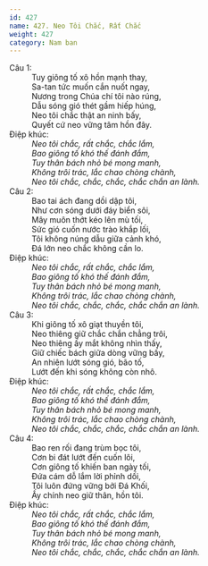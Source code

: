 ```yaml
---
id: 427
name: 427. Neo Tôi Chắc, Rất Chắc
weight: 427
category: Nam ban
---
```

<dl><dt>Câu 1:</dt><dd data-verse="1">Tuy giông tố xô hồn mạnh thay, <br/>Sa-tan tức muốn cắn nuốt ngay, <br/>Nương trong Chúa chí tôi nào rúng, <br/>Dẫu sóng gió thét gầm hiếp húng, <br/>Neo tôi chắc thật an ninh bấy, <br/>Quyết cứ neo vững tâm hồn đây. </dd><dt>Điệp khúc:</dt><dd data-chorus="1"><em>Neo tôi chắc, rất chắc, chắc lắm, <br/>Bao giông tố khó thế đánh đắm, <br/>Tuy thân bách nhỏ bé mong manh, <br/>Không trôi trác, lắc chao chòng chành, <br/>Neo tôi chắc, chắc, chắc, chắc chắn an lành. </em></dd><dt>Câu 2:</dt><dd data-verse="2">Bao tai ách đang dồi dập tôi, <br/>Như cơn sóng dưới đáy biển sôi, <br/>Mây muôn thớt kéo lên mù tối, <br/>Sức gió cuốn nước trào khắp lối, <br/>Tôi không núng dẫu giữa cảnh khó, <br/>Đá lớn neo chắc không cần lo. </dd><dt>Điệp khúc:</dt><dd data-chorus="1"><em>Neo tôi chắc, rất chắc, chắc lắm, <br/>Bao giông tố khó thế đánh đắm, <br/>Tuy thân bách nhỏ bé mong manh, <br/>Không trôi trác, lắc chao chòng chành, <br/>Neo tôi chắc, chắc, chắc, chắc chắn an lành. </em></dd><dt>Câu 3:</dt><dd data-verse="3">Khi giông tố xô giạt thuyền tôi, <br/>Neo thiêng giữ chắc chắn chẳng trôi, <br/>Neo thiêng ấy mắt không nhìn thấy, <br/>Giữ chiếc bách giữa dòng vững bấy, <br/>An nhiên lướt sóng gió, bão tố, <br/>Lướt đến khi sóng không còn nhô. </dd><dt>Điệp khúc:</dt><dd data-chorus="1"><em>Neo tôi chắc, rất chắc, chắc lắm, <br/>Bao giông tố khó thế đánh đắm, <br/>Tuy thân bách nhỏ bé mong manh, <br/>Không trôi trác, lắc chao chòng chành, <br/>Neo tôi chắc, chắc, chắc, chắc chắn an lành. </em></dd><dt>Câu 4:</dt><dd data-verse="4">Bao ren rối đang trùm bọc tôi, <br/>Cơn bi đát lướt đến cuốn lôi, <br/>Cơn giông tố khiến ban ngày tối, <br/>Đứa cám dỗ lắm lời phỉnh dối, <br/>Tôi luôn đứng vững bởi Đá Khối, <br/>Ấy chính neo giữ thân, hồn tôi. </dd><dt>Điệp khúc:</dt><dd data-chorus="1"><em>Neo tôi chắc, rất chắc, chắc lắm, <br/>Bao giông tố khó thế đánh đắm, <br/>Tuy thân bách nhỏ bé mong manh, <br/>Không trôi trác, lắc chao chòng chành, <br/>Neo tôi chắc, chắc, chắc, chắc chắn an lành. </em></dd></dl>
